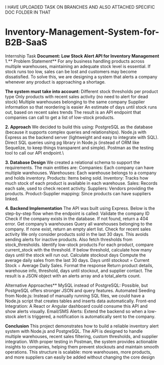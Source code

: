 I HAVE UPLOADED TASK ON BRANCHES 
AND ALSO ATTACHED SPECIFIC DOC FOLDER IN THAT 
# Inventory-Management-System-for-B2B-SaaS
Internship Task
**Document: Low Stock Alert API for Inventory Management**
1.** Problem Statement**
For any business handling products across multiple warehouses, maintaining an adequate stock level is essential. If stock runs too low, sales can be lost and customers may become dissatisfied. To solve this, we are designing a system that alerts a company whenever any product is approaching a shortage.

**The system must take into account:**
Different stock thresholds per product type
Only products with recent sales activity (no need to alert for dead stock)
Multiple warehouses belonging to the same company
Supplier information so that reordering is easier
An estimate of days until stock runs out, based on recent sales trends
The result is an API endpoint that companies can call to get a list of low-stock products.

**2. Approach**
We decided to build this using:
PostgreSQL as the database (because it supports complex queries and relationships).
Node.js with Express as the backend server (lightweight and easy to integrate with SQL).
Direct SQL queries using pg library in Node.js (instead of ORM like Sequelize, to keep things transparent and simple).
Postman as the testing tool to call our API endpoint.\

**3. Database Design**
We created a relational schema to support the requirements. The main entities are:
Companies: Each company can have multiple warehouses.
Warehouses: Each warehouse belongs to a company and holds inventory.
Products: Items being sold.
Inventory: Tracks how much stock of each product is available in each warehouse.
Sales: Records each sale, used to check recent activity.
Suppliers: Vendors providing the products.
Product-Supplier mapping: Since products can have suppliers linked.

**4. Backend Implementation**
The API was built using Express. Below is the step-by-step flow when the endpoint is called:
Validate the company ID
Check if the company exists in the database.
If not found, return a 404 error. Get company’s warehouses
Query all warehouses belonging to the company.
If none exist, return an empty alert list.
Check for recent sales activity
We only consider products sold in the last 30 days.
This avoids sending alerts for inactive products.
Also fetch thresholds from stock_thresholds.
Identify low-stock products
For each product, compare current_stock with the threshold.
If below threshold, calculate how many days until the stock will run out.
Calculate stockout days
Compute the average daily sales from the last 30 days.
Days until stockout = Current Stock ÷ Average Daily Sales.
Format the response
Return product details, warehouse info, threshold, days until stockout, and supplier contact.
The result is a JSON object with an alerts array and a total_alerts count.


 Alternative Approaches**
MySQL instead of PostgreSQL: Possible, but PostgreSQL offers stronger JSON and query features.
Automated Seeding from Node.js: Instead of manually running SQL files, we could have a Node.js script that creates tables and inserts data automatically.
Front-end Integration: A React or Angular dashboard could consume this API and show alerts visually.
Email/SMS Alerts: Extend the backend so when a low-stock alert is triggered, a notification is automatically sent to the company.

**Conclusion**
This project demonstrates how to build a reliable inventory alert system with Node.js and PostgreSQL. The API is designed to handle multiple warehouses, recent sales filtering, custom thresholds, and supplier integration.
With proper testing in Postman, the system provides actionable insights to companies, helping them prevent stockouts and maintain smooth operations.
This structure is scalable: more warehouses, more products, and more suppliers can easily be added without changing the core design
